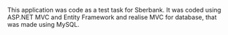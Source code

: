 This application was code as a test task for Sberbank.
It was coded using ASP.NET MVC and Entity Framework and realise MVC for database, that was made using MySQL.
